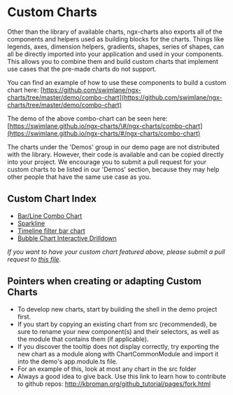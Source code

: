 # Custom Charts

Other than the library of available charts, ngx-charts also exports all of the components and helpers used as building blocks for the charts. Things like legends, axes, dimension helpers, gradients, shapes, series of shapes, can all be directly imported into your application and used in your components. This allows you to combine them and build custom charts that implement use cases that the pre-made charts do not support.

You can find an example of how to use these components to build a custom chart here: [https://github.com/swimlane/ngx-charts/tree/master/demo/combo-chart](https://github.com/swimlane/ngx-charts/tree/master/demo/combo-chart)

The demo of the above combo-chart can be seen here: [https://swimlane.github.io/ngx-charts/\#/ngx-charts/combo-chart](https://swimlane.github.io/ngx-charts/#/ngx-charts/combo-chart)

The charts under the 'Demos' group in our demo page are not distributed with the library. However, their code is available and can be copied directly into your project. We encourage you to submit a pull request for your custom charts to be listed in our 'Demos' section, because they may help other people that have the same use case as you.

## Custom Chart Index

- [Bar/Line Combo Chart](https://github.com/swimlane/ngx-charts/tree/master/src/app/custom-charts)
- [Sparkline](https://github.com/swimlane/ngx-charts/tree/master/src/app/sparkline)
- [Timeline filter bar chart](https://github.com/swimlane/ngx-charts/tree/master/src/app/timeline-filter-bar-chart)
- [Bubble Chart Interactive Drilldown](https://github.com/swimlane/ngx-charts/tree/master/src/app/bubble-chart-interactive-demo)

_If you want to have your custom chart featured above, please submit a pull request to_ [_this file_](https://github.com/swimlane/ngx-charts/blob/master/docs/intro/custom-charts.md)_._

## Pointers when creating or adapting Custom Charts

- To develop new charts, start by building the shell in the demo project first.
- If you start by copying an existing chart from src (recommended), be sure to rename your new component(s) and their selectors, as well as the module that contains them (if applicable).
- If you discover the tooltip does not display correctly, try exporting the new chart as a module along with ChartCommonModule and import it into the demo's app.module.ts file.
- For an example of this, look at most any chart in the src folder
- Always a good idea to give back. Use this link to learn how to contribute to github repos: http://kbroman.org/github_tutorial/pages/fork.html
